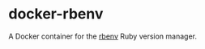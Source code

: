 docker-rbenv
============

A Docker container for the [rbenv](https://github.com/sstephenson/rbenv)
Ruby version manager.
